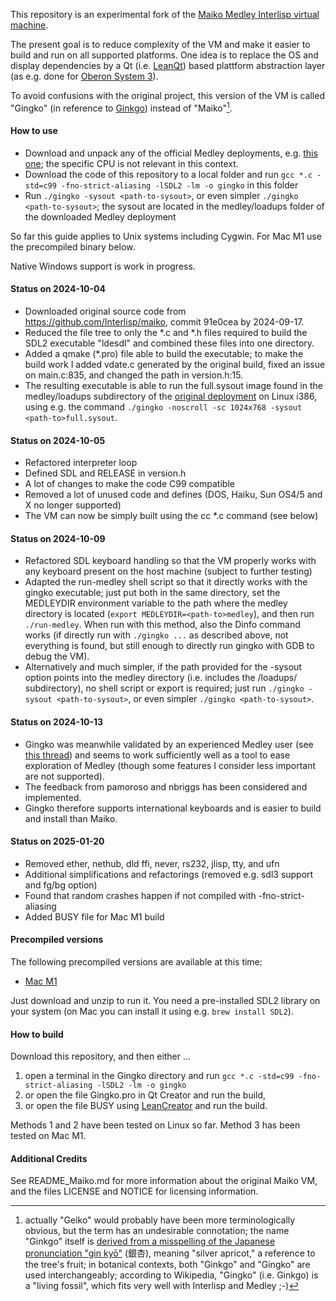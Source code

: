This repository is an experimental fork of the [Maiko Medley Interlisp virtual machine](https://github.com/Interlisp/maiko).

The present goal is to reduce complexity of the VM and make it easier to build and run on all supported platforms. 
One idea is to replace the OS and display dependencies by a Qt (i.e. [LeanQt](https://github.com/rochus-keller/LeanQt/)) 
based plattform abstraction layer (as e.g. done for [Oberon System 3](https://github.com/rochus-keller/OberonSystem3)).

To avoid confusions with the original project, this version of the VM is called "Gingko" (in reference to [Ginkgo](https://en.wikipedia.org/wiki/Ginkgo)) instead of "Maiko"[^1].

#### How to use

- Download and unpack any of the official Medley deployments, e.g. [this one](https://github.com/Interlisp/medley/releases/download/medley-240926-e1989850/medley-full-linux-x86_64-240926-e1989850_240513-4becc6ad.tgz); the specific CPU is not relevant in this context.
- Download the code of this repository to a local folder and run `gcc *.c -std=c99 -fno-strict-aliasing -lSDL2 -lm -o gingko` in this folder
- Run `./gingko -sysout <path-to-sysout>`, or even simpler `./gingko <path-to-sysout>`; the sysout are located in the medley/loadups folder of the downloaded Medley deployment

So far this guide applies to Unix systems including Cygwin. For Mac M1 use the precompiled binary below.

Native Windows support is work in progress.

#### Status on 2024-10-04

- Downloaded original source code from https://github.com/Interlisp/maiko, commit 91e0cea by 2024-09-17.
- Reduced the file tree to only the *.c and *.h files required to build the SDL2 executable "ldesdl" and combined these files into one directory.
- Added a qmake (*.pro) file able to build the executable; to make the build work I added vdate.c generated by the original build, fixed an issue on main.c:835, and changed the path in version.h:15.
- The resulting executable is able to run the full.sysout image found in the medley/loadups subdirectory of the [original deployment](github.com/.../medley-full-linux-x86_64-240926-e1989850_240513-4becc6ad.tgz) on Linux i386, using e.g. the command `./gingko -noscroll -sc 1024x768 -sysout <path-to>full.sysout`.

#### Status on 2024-10-05

- Refactored interpreter loop
- Defined SDL and RELEASE in version.h
- A lot of changes to make the code C99 compatible
- Removed a lot of unused code and defines (DOS, Haiku, Sun OS4/5 and X no longer supported)
- The VM can now be simply built using the cc *.c command (see below)

#### Status on 2024-10-09

- Refactored SDL keyboard handling so that the VM properly works with any keyboard present on the host machine (subject to further testing)
- Adapted the run-medley shell script so that it directly works with the gingko executable; just put both in the same directory, set the MEDLEYDIR environment variable to the path where the medley directory is located (`export MEDLEYDIR=<path-to>medley`), and then run `./run-medley`. When run with this method, also the Dinfo command works (if directly run with `./gingko ...` as described above, not everything is found, but still enough to directly run gingko with GDB to debug the VM).
- Alternatively and much simpler, if the path provided for the -sysout option points into the medley directory (i.e. includes the /loadups/ subdirectory), no shell script or export is required; just run `./gingko -sysout <path-to-sysout>`, or even simpler `./gingko <path-to-sysout>`.

#### Status on 2024-10-13

- Gingko was meanwhile validated by an experienced Medley user (see [this thread](https://github.com/Interlisp/medley/issues/1780#issuecomment-2408907215)) and seems to work sufficiently well as a tool to ease exploration of Medley (though some features I consider less important are not supported).
- The feedback from pamoroso and nbriggs has been considered and implemented.
- Gingko therefore supports international keyboards and is easier to build and install than Maiko.

#### Status on 2025-01-20

- Removed ether, nethub, dld ffi, never, rs232, jlisp, tty, and ufn
- Additional simplifications and refactorings (removed e.g. sdl3 support and fg/bg option)
- Found that random crashes happen if not compiled with -fno-strict-aliasing
- Added BUSY file for Mac M1 build

#### Precompiled versions

The following precompiled versions are available at this time:

- [Mac M1](http://software.rochus-keller.ch/gingko_mac_m1.zip)

Just download and unzip to run it. You need a pre-installed SDL2 library on your system (on Mac you can install it using e.g. `brew install SDL2`).

#### How to build

Download this repository, and then either ...

1. open a terminal in the Gingko directory and run `gcc *.c -std=c99 -fno-strict-aliasing -lSDL2 -lm -o gingko`
2. or open the file Gingko.pro in Qt Creator and run the build,
3. or open the file BUSY using [LeanCreator](https://github.com/rochus-keller/leancreator/) and run the build.

Methods 1 and 2 have been tested on Linux so far. Method 3 has been tested on Mac M1.

#### Additional Credits

See README_Maiko.md for more information about the original Maiko VM, and the files LICENSE and NOTICE for 
licensing information.


[^1]: actually "Geiko" would probably have been more terminologically obvious, but the term has an undesirable connotation; the name "Ginkgo" itself is [derived from a misspelling of the Japanese pronunciation "gin kyō"](https://en.wikipedia.org/wiki/Ginkgo_biloba#Etymology) (銀杏), meaning "silver apricot," a reference to the tree's fruit; in botanical contexts, both "Ginkgo" and "Gingko" are used interchangeably; according to Wikipedia, "Gingko" (i.e. Ginkgo) is a "living fossil", which fits very well with Interlisp and Medley ;-)

